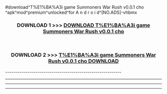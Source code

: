 #download^T%E1%BA%A3i game Summoners War Rush v0.0.1 cho ^apk^mod^premium^unlocked^for A n d r o i d^[NO.ADS]-vhbmx



<div align="center">

<h3>DOWNLOAD 1 >>> <a href="https://runaway1.web.app/?sq=T%E1%BA%A3i game Summoners War Rush v0.0.1 cho ">DOWNLOAD T%E1%BA%A3i game Summoners War Rush v0.0.1 cho </a></h3><br>

<h3>DOWNLOAD 2 >>> <a href="https://runaway1.web.app/?sq=T%E1%BA%A3i game Summoners War Rush v0.0.1 cho ">T%E1%BA%A3i game Summoners War Rush v0.0.1 cho  DOWNLOAD </a></h3>

</div>
----------------------------------------------------------

----------------------------------------------------------

----------------------------------------------------------

----------------------------------------------------------



